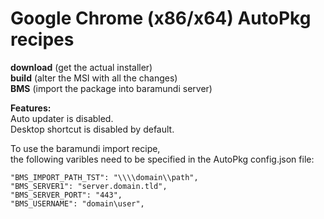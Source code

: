 # Google Chrome (x86/x64) AutoPkg recipes
**download** (get the actual installer)  
**build** (alter the MSI with all the changes)  
**BMS** (import the package into baramundi server)

**Features:**  
Auto updater is disabled.  
Desktop shortcut is disabled by default.

To use the baramundi import recipe,<br>
the following varibles need to be specified in the AutoPkg config.json file:<br>
  ```"BMS_IMPORT_OU_GUID": "11111111-ABCD-1234-ABCD-12345678ABCD",
  "BMS_IMPORT_PATH_TST": "\\\\domain\\path",
  "BMS_SERVER1": "server.domain.tld",
  "BMS_SERVER_PORT": "443",
  "BMS_USERNAME": "domain\user",